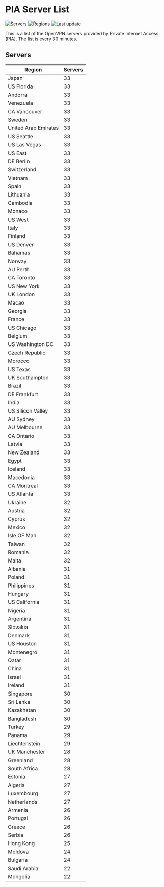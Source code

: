 # PIA Server List

![Servers](https://img.shields.io/badge/servers-3,024-blue) ![Regions](https://img.shields.io/badge/regions-97-blue) ![Last update](https://img.shields.io/badge/last_updated-Thu_Mar_27_21:28:07_UTC_2025-blue)

This is a list of the OpenVPN servers provided by Private Internet Access (PIA). The list is every 30 minutes.

## Servers
| Region               | Servers |
|----------------------|---------|
| Japan | 33 |
| US Florida | 33 |
| Andorra | 33 |
| Venezuela | 33 |
| CA Vancouver | 33 |
| Sweden | 33 |
| United Arab Emirates | 33 |
| US Seattle | 33 |
| US Las Vegas | 33 |
| US East | 33 |
| DE Berlin | 33 |
| Switzerland | 33 |
| Vietnam | 33 |
| Spain | 33 |
| Lithuania | 33 |
| Cambodia | 33 |
| Monaco | 33 |
| US West | 33 |
| Italy | 33 |
| Finland | 33 |
| US Denver | 33 |
| Bahamas | 33 |
| Norway | 33 |
| AU Perth | 33 |
| CA Toronto | 33 |
| US New York | 33 |
| UK London | 33 |
| Macao | 33 |
| Georgia | 33 |
| France | 33 |
| US Chicago | 33 |
| Belgium | 33 |
| US Washington DC | 33 |
| Czech Republic | 33 |
| Morocco | 33 |
| US Texas | 33 |
| UK Southampton | 33 |
| Brazil | 33 |
| DE Frankfurt | 33 |
| India | 33 |
| US Silicon Valley | 33 |
| AU Sydney | 33 |
| AU Melbourne | 33 |
| CA Ontario | 33 |
| Latvia | 33 |
| New Zealand | 33 |
| Egypt | 33 |
| Iceland | 33 |
| Macedonia | 33 |
| CA Montreal | 33 |
| US Atlanta | 33 |
| Ukraine | 32 |
| Austria | 32 |
| Cyprus | 32 |
| Mexico | 32 |
| Isle OF Man | 32 |
| Taiwan | 32 |
| Romania | 32 |
| Malta | 32 |
| Albania | 31 |
| Poland | 31 |
| Philippines | 31 |
| Hungary | 31 |
| US California | 31 |
| Nigeria | 31 |
| Argentina | 31 |
| Slovakia | 31 |
| Denmark | 31 |
| US Houston | 31 |
| Montenegro | 31 |
| Qatar | 31 |
| China | 31 |
| Israel | 31 |
| Ireland | 31 |
| Singapore | 30 |
| Sri Lanka | 30 |
| Kazakhstan | 30 |
| Bangladesh | 30 |
| Turkey | 29 |
| Panama | 29 |
| Liechtenstein | 29 |
| UK Manchester | 28 |
| Greenland | 28 |
| South Africa | 28 |
| Estonia | 27 |
| Algeria | 27 |
| Luxembourg | 27 |
| Netherlands | 27 |
| Armenia | 26 |
| Portugal | 26 |
| Greece | 26 |
| Serbia | 26 |
| Hong Kong | 25 |
| Moldova | 24 |
| Bulgaria | 24 |
| Saudi Arabia | 22 |
| Mongolia | 22 |